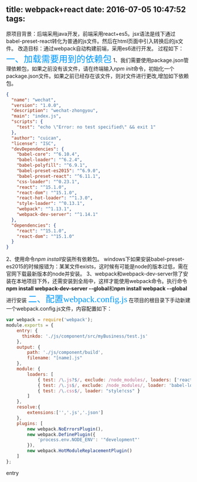 title: webpack+react
date: 2016-07-05 10:47:52
tags:
---
原项目背景：后端采用java开发，前端采用react+es5。jsx语法是线下通过babel-preset-react转化为普通的js文件。然后在html页面中引入转换后的js文件。
改造目标：通过webpack自动构建前端，采用es6进行开发。
过程如下：
<font color=#0099ff size=5 face="黑体">一、加载需要用到的依赖包</font>
1、我们需要使用package.json管理依赖包，如果之前没有该文件，请在终端输入*npm init*命令，初始化一个package.json文件。如果之前已经存在该文件，则对文件进行更改,增加如下依赖包。
```json
{
  "name": "wechat",
  "version": "1.0.0",
  "description": "wechat-zhongyou",
  "main": "index.js",
  "scripts": {
    "test": "echo \"Error: no test specified\" && exit 1"
  },
  "author": "cuican",
  "license": "ISC",
  "devDependencies": {
    "babel-core": "^6.10.4",
    "babel-loader": "^6.2.4",
    "babel-polyfill": "^6.9.1",
    "babel-preset-es2015": "^6.9.0",
    "babel-preset-react": "^6.11.1",
    "css-loader": "^0.23.1",
    "react": "^15.1.0",
    "react-dom": "^15.1.0",
    "react-hot-loader": "^1.3.0",
    "style-loader": "^0.13.1",
    "webpack": "^1.13.1",
    "webpack-dev-server": "^1.14.1"
  },
  "dependencies": {
    "react": "^15.1.0",
    "react-dom": "^15.1.0"
  }
}

```
2、使用命令*npm install*安装所有依赖包。
windows下如果安装babel-preset-es2015的时候报错为：某某文件exists，这时候有可能是node的版本过低，需在官网下载最新版本的node并安装。
3、webpack和webpack-dev-server除了安装在本地项目下外，还需安装到全局中，这样才能使用webpack命令。执行命令**npm install webpack-dev-server --global**和**npm install webpack --global**进行安装
<font color=#0099ff size=5 face="黑体">二、配置webpack.config.js</font>
在项目的根目录下手动新建一个webpack.config.js文件，内容配置如下：
```javascript
var webpack = require('webpack');
module.exports = {
    entry: {
      thinkdo: './js/component/src/myBusiness/test.js'
    },
    output: {
        path: './js/component/build',
        filename: "[name].js"
    },
    module: {
        loaders: [
            { test: /\.js?$/, exclude: /node_modules/, loaders: ['react-hot', 'babel-loader']},
            { test: /\.js$/, exclude: /node_modules/, loader: 'babel-loader'},
            { test: /\.css$/, loader: "style!css" }
        ]
    },
    resolve:{
        extensions:['','.js','.json']
    },
    plugins: [
        new webpack.NoErrorsPlugin(),
        new webpack.DefinePlugin({
            'process.env.NODE_ENV': '"development"'
        }),
        new webpack.HotModuleReplacementPlugin()
    ]
};

```
entry